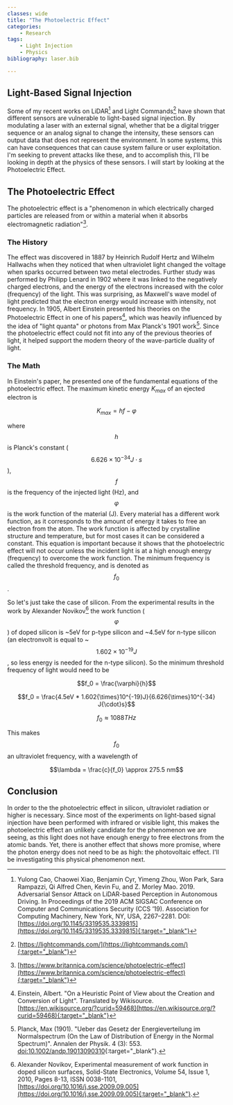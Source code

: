 ```yaml
---
classes: wide
title: "The Photoelectric Effect"
categories:
    - Research
tags:
    - Light Injection
    - Physics
bibliography: laser.bib

---
```

<script type="text/javascript" src="http://cdn.mathjax.org/mathjax/latest/MathJax.js?config=default"></script>

## Light-Based Signal Injection


Some of my recent works on LiDAR[^1] and Light Commands[^2] have shown that different sensors are vulnerable to light-based signal injection. By modulating a laser with an external signal, whether that be a digital trigger sequence or an analog signal to change the intensity, these sensors can output data that does not represent the environment. In some systems, this can have consequences that can cause system failure or user exploitation. I'm seeking to prevent attacks like these, and to accomplish this, I'll be looking in depth at the physics of these sensors. I will start by looking at the Photoelectric Effect.

## The Photoelectric Effect

The photoelectric effect is a "phenomenon in which electrically charged particles are released from or within a material when it absorbs electromagnetic radiation"[^3]. 

### The History
The effect was discovered in 1887 by Heinrich Rudolf Hertz and Wilhelm Hallwachs when they noticed that when ultraviolet light changed the voltage when sparks occurred between two metal electrodes. Further study was performed by Philipp Lenard in 1902 where it was linked to the negatively charged electrons, and the energy of the electrons increased with the color (frequency) of the light. This was surprising, as Maxwell's wave model of light predicted that the electron energy would increase with intensity, not frequency. In 1905, Albert Einstein presented his theories on the Photoelectric Effect in one of his papers[^4], which was heavily influenced by the idea of "light quanta" or photons from Max Planck's 1901 work[^5]. Since the photoelectric effect could not fit into any of the previous theories of light, it helped support the modern theory of the wave-particle duality of light. 

### The Math
In Einstein's paper, he presented one of the fundamental equations of the photoelectric effect. The maximum kinetic energy $K_{max}$ of an ejected electron is

$$K_{max} = hf - \varphi$$

where $$h$$ is Planck's constant ($$6.626{\times}10^{-34} J{\cdot}s$$), $$f$$ is the frequency of the injected light (Hz), and $$\varphi$$ is the work function of the material (J). Every material has a different work function, as it corresponds to the amount of energy it takes to free an electron from the atom. The work function is affected by crystalline structure and temperature, but for most cases it can be considered a constant. This equation is important because it shows that the photoelectric effect will not occur unless the incident light is at a high enough energy (frequency) to overcome the work function. The minimum frequency is called the threshold frequency, and is denoted as $$f_0$$.

So let's just take the case of silicon. From the experimental results in the work by Alexander Novikov[^6] the work function ($$\varphi$$) of doped silicon is ~5eV for p-type silicon and ~4.5eV for n-type silicon (an electronvolt is equal to ~$$1.602{\times}10^{-19} J$$, so less energy is needed for the n-type silicon). So the minimum threshold frequency of light would need to be

$$f_0 = \frac{\varphi}{h}$$

$$f_0 = \frac{4.5eV * 1.602{\times}10^{-19}J}{6.626{\times}10^{-34} J{\cdot}s}$$

$$f_0 \approx 1088 THz$$

This makes $$f_0$$ an ultraviolet frequency, with a wavelength of 

$$\lambda = \frac{c}{f_0} \approx 275.5 nm$$

## Conclusion

In order to the the photoelectric effect in silicon, ultraviolet radiation or higher is necessary. Since most of the experiments on light-based signal injection have been performed with infrared or visible light, this makes the photoelectric effect an unlikely candidate for the phenomenon we are seeing, as this light does not have enough energy to free electrons from the atomic bands. Yet, there is another effect that shows more promise, where the photon energy does not need to be as high: the photovoltaic effect. I'll be investigating this physical phenomenon next.



[^1]: Yulong Cao, Chaowei Xiao, Benjamin Cyr, Yimeng Zhou, Won Park, Sara Rampazzi, Qi Alfred Chen, Kevin Fu, and Z. Morley Mao. 2019. Adversarial Sensor Attack on LiDAR-based Perception in Autonomous Driving. In Proceedings of the 2019 ACM SIGSAC Conference on Computer and Communications Security (CCS ’19). Association for Computing Machinery, New York, NY, USA, 2267–2281. DOI:[https://doi.org/10.1145/3319535.3339815](https://doi.org/10.1145/3319535.3339815){:target="_blank"}
  
[^2]: [https://lightcommands.com/](https://lightcommands.com/){:target="_blank"}

[^3]: [https://www.britannica.com/science/photoelectric-effect](https://www.britannica.com/science/photoelectric-effect){:target="_blank"}

[^4]: Einstein, Albert. "On a Heuristic Point of View about the Creation and Conversion of Light". Translated by Wikisource. [https://en.wikisource.org/?curid=59468](https://en.wikisource.org/?curid=59468){:target="_blank"}

[^5]: Planck, Max (1901). "Ueber das Gesetz der Energieverteilung im Normalspectrum (On the Law of Distribution of Energy in the Normal Spectrum)". Annalen der Physik. 4 (3): 553. [doi:10.1002/andp.19013090310](doi:10.1002/andp.19013090310){:target="_blank"}.

[^6]: Alexander Novikov, Experimental measurement of work function in doped silicon surfaces, Solid-State Electronics, Volume 54, Issue 1, 2010, Pages 8-13, ISSN 0038-1101, [https://doi.org/10.1016/j.sse.2009.09.005](https://doi.org/10.1016/j.sse.2009.09.005){:target="_blank"}. 
